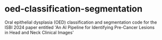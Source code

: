 # oed-classification-segmentation
Oral epithelial dysplasia (OED) classification and segmentation code for the ISBI 2024 paper entitled 'An AI Pipeline for Identifying Pre-Cancer Lesions in Head and Neck Clinical Images'
